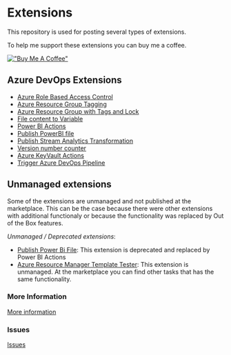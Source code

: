 # Extensions
This repository is used for posting several types of extensions.

To help me support these extensions you can buy me a coffee.


[!["Buy Me A Coffee"](https://www.buymeacoffee.com/assets/img/custom_images/orange_img.png)](https://www.buymeacoffee.com/maikvandergaag)

## Azure DevOps Extensions

* [Azure Role Based Access Control](azuredevops/azurerbac)
* [Azure Resource Group Tagging](azuredevops/azurergtag)
* [Azure Resource Group with Tags and Lock](azuredevops/azureresourcegroup)
* [File content to Variable](azuredevops/filecontenttovariable)
* [Power BI Actions](azuredevops/powerbiactions-new)
* [Publish PowerBI file](azuredevops/publishpowerbifile)
* [Publish Stream Analytics Transformation](azuredevops/publishstreamanalyticstransformation)
* [Version number counter](azuredevops/versioncounter)
* [Azure KeyVault Actions](azuredevops/azurekeyvault)
* [Trigger Azure DevOps Pipeline](azuredevops/triggerpipeline)

## Unmanaged extensions

Some of the extensions are unmanaged and not published at the marketplace. This can be the case because there were other extensions with additional functionaly or because the functionality was replaced by Out of the Box features.

*Unmanaged / Deprecated extensions*:
* [Publish Power Bi File](azuredevops/publishpowerbifile): This extension is deprecated and replaced by Power BI Actions
* [Azure Resource Manager Template Tester](azuredevops/arm-ttk): This extension is unmanaged. At the marketplace you can find other tasks that has the same functionality.

### More Information
[More information](https://github.com/maikvandergaag/msft-extensions/wiki)

### Issues
[Issues](https://github.com/maikvandergaag/msft-extensions/issues)




